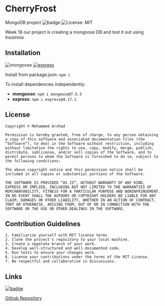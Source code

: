 # CherryFrost

MongoDB project
![badge](https://img.shields.io/badge/Week%2018-blue) ![License: MIT](https://badgen.net/badge/License/MIT/?icon=github)

Week 18 our project is creating a mongoose DB and test it out using Insomnia

## Installation

![mongoose](https://badgen.net/badge/mongoose/v7.5.3/)
[![express](https://img.shields.io/badge/express-v4.17.1-yellow)](https://www.npmjs.com/package/express/v/4.18.2)

Install from package.json: `npm i`

To install dependencies independently:

- **mongoose**: `npm i mongoose@7.5.3`
- **express**: `npm i express@4.17.1`

## License

`Copyright © Mohammed Arshad`

```
Permission is hereby granted, free of charge, to any person obtaining a copy of this software and associated documentation files (the “Software”), to deal in the Software without restriction, including without limitation the rights to use, copy, modify, merge, publish, distribute, sublicense, and/or sell copies of the Software, and to permit persons to whom the Software is furnished to do so, subject to the following conditions:

The above copyright notice and this permission notice shall be included in all copies or substantial portions of the Software.

THE SOFTWARE IS PROVIDED “AS IS”, WITHOUT WARRANTY OF ANY KIND, EXPRESS OR IMPLIED, INCLUDING BUT NOT LIMITED TO THE WARRANTIES OF MERCHANTABILITY, FITNESS FOR A PARTICULAR PURPOSE AND NONINFRINGEMENT. IN NO EVENT SHALL THE AUTHORS OR COPYRIGHT HOLDERS BE LIABLE FOR ANY CLAIM, DAMAGES OR OTHER LIABILITY, WHETHER IN AN ACTION OF CONTRACT, TORT OR OTHERWISE, ARISING FROM, OUT OF OR IN CONNECTION WITH THE SOFTWARE OR THE USE OR OTHER DEALINGS IN THE SOFTWARE.
```

## Contribution Guidelines

```
1. Familiarize yourself with MIT license terms
2. Clone the project's repository to your local machine.
3. Create a seperate branch of your work.
4. Develop well-structured and well-documented code.
5. Run tests to ensure your changes work.
6. License your contributions under the terms of the MIT License.
7. Be respectful and collaborative in discussions.
```

## Links

[![badge](https://img.shields.io/badge/Github-black?style=for-the-badge&logo=github&logoColor=White)](https://github.com/moarshad100/CherryFrost)

[Github Repository](https://github.com/moarshad100/CherryFrost)
